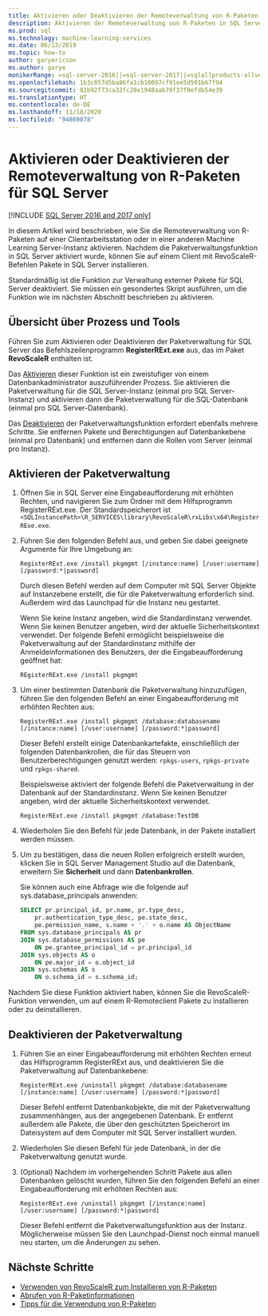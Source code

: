 ```yaml
---
title: Aktivieren oder Deaktivieren der Remoteverwaltung von R-Paketen
description: Aktivieren der Remoteverwaltung von R-Paketen in SQL Server 2016 R Services oder SQL Server-Machine Learning Services (datenbankintern)
ms.prod: sql
ms.technology: machine-learning-services
ms.date: 06/13/2019
ms.topic: how-to
author: garyericson
ms.author: garye
monikerRange: =sql-server-2016||=sql-server-2017||=sqlallproducts-allversions
ms.openlocfilehash: 1b3c857d5ba86fa1cb10097cf91ee5d591b67f94
ms.sourcegitcommit: 82b92f73ca32fc28e1948aab70f37f0efdb54e39
ms.translationtype: HT
ms.contentlocale: de-DE
ms.lasthandoff: 11/18/2020
ms.locfileid: "94869878"
---
```

# <a name="enable-or-disable-remote-package-management-for-sql-server"></a>Aktivieren oder Deaktivieren der Remoteverwaltung von R-Paketen für SQL Server
[!INCLUDE [SQL Server 2016 and 2017 only](../../includes/applies-to-version/sqlserver2016-2017-only.md)]

In diesem Artikel wird beschrieben, wie Sie die Remoteverwaltung von R-Paketen auf einer Clientarbeitsstation oder in einer anderen Machine Learning Server-Instanz aktivieren. Nachdem die Paketverwaltungsfunktion in SQL Server aktiviert wurde, können Sie auf einem Client mit RevoScaleR-Befehlen Pakete in SQL Server installieren.

Standardmäßig ist die Funktion zur Verwaltung externer Pakete für SQL Server deaktiviert. Sie müssen ein gesondertes Skript ausführen, um die Funktion wie im nächsten Abschnitt beschrieben zu aktivieren.

## <a name="overview-of-process-and-tools"></a>Übersicht über Prozess und Tools

Führen Sie zum Aktivieren oder Deaktivieren der Paketverwaltung für SQL Server das Befehlszeilenprogramm **RegisterRExt.exe** aus, das im Paket **RevoScaleR** enthalten ist.

Das [Aktivieren](#bkmk_enable) dieser Funktion ist ein zweistufiger von einem Datenbankadministrator auszuführender Prozess. Sie aktivieren die Paketverwaltung für die SQL Server-Instanz (einmal pro SQL Server-Instanz) und aktivieren dann die Paketverwaltung für die SQL-Datenbank (einmal pro SQL Server-Datenbank).

Das [Deaktivieren](#bkmk_disable) der Paketverwaltungsfunktion erfordert ebenfalls mehrere Schritte. Sie entfernen Pakete und Berechtigungen auf Datenbankebene (einmal pro Datenbank) und entfernen dann die Rollen vom Server (einmal pro Instanz).

## <a name="enable-package-management"></a><a name="bkmk_enable"></a> Aktivieren der Paketverwaltung

1. Öffnen Sie in SQL Server eine Eingabeaufforderung mit erhöhten Rechten, und navigieren Sie zum Ordner mit dem Hilfsprogramm RegisterRExt.exe. Der Standardspeicherort ist `<SQLInstancePath>\R_SERVICES\library\RevoScaleR\rxLibs\x64\RegisterRExe.exe`.

2. Führen Sie den folgenden Befehl aus, und geben Sie dabei geeignete Argumente für Ihre Umgebung an:

    `RegisterRExt.exe /install pkgmgmt [/instance:name] [/user:username] [/password:*|password]`

    Durch diesen Befehl werden auf dem Computer mit SQL Server Objekte auf Instanzebene erstellt, die für die Paketverwaltung erforderlich sind. Außerdem wird das Launchpad für die Instanz neu gestartet.

    Wenn Sie keine Instanz angeben, wird die Standardinstanz verwendet. Wenn Sie keinen Benutzer angeben, wird der aktuelle Sicherheitskontext verwendet. Der folgende Befehl ermöglicht beispielsweise die Paketverwaltung auf der Standardinstanz mithilfe der Anmeldeinformationen des Benutzers, der die Eingabeaufforderung geöffnet hat:

    `REgisterRExt.exe /install pkgmgmt`

3. Um einer bestimmten Datenbank die Paketverwaltung hinzuzufügen, führen Sie den folgenden Befehl an einer Eingabeaufforderung mit erhöhten Rechten aus:

    `RegisterRExt.exe /install pkgmgmt /database:databasename [/instance:name] [/user:username] [/password:*|password]`
   
    Dieser Befehl erstellt einige Datenbankartefakte, einschließlich der folgenden Datenbankrollen, die für das Steuern von Benutzerberechtigungen genutzt werden: `rpkgs-users`, `rpkgs-private` und `rpkgs-shared`.

    Beispielsweise aktiviert der folgende Befehl die Paketverwaltung in der Datenbank auf der Standardinstanz. Wenn Sie keinen Benutzer angeben, wird der aktuelle Sicherheitskontext verwendet.

    `RegisterRExt.exe /install pkgmgmt /database:TestDB`

4. Wiederholen Sie den Befehl für jede Datenbank, in der Pakete installiert werden müssen.

5. Um zu bestätigen, dass die neuen Rollen erfolgreich erstellt wurden, klicken Sie in SQL Server Management Studio auf die Datenbank, erweitern Sie **Sicherheit** und dann **Datenbankrollen**.

    Sie können auch eine Abfrage wie die folgende auf sys.database_principals anwenden:

    ```sql
    SELECT pr.principal_id, pr.name, pr.type_desc,   
        pr.authentication_type_desc, pe.state_desc,   
        pe.permission_name, s.name + '.' + o.name AS ObjectName  
    FROM sys.database_principals AS pr  
    JOIN sys.database_permissions AS pe  
        ON pe.grantee_principal_id = pr.principal_id  
    JOIN sys.objects AS o  
        ON pe.major_id = o.object_id  
    JOIN sys.schemas AS s  
        ON o.schema_id = s.schema_id;
    ```

Nachdem Sie diese Funktion aktiviert haben, können Sie die RevoScaleR-Funktion verwenden, um auf einem R-Remoteclient Pakete zu installieren oder zu deinstallieren.

## <a name="disable-package-management"></a><a name="bkmk_disable"></a> Deaktivieren der Paketverwaltung

1. Führen Sie an einer Eingabeaufforderung mit erhöhten Rechten erneut das Hilfsprogramm RegisterRExt aus, und deaktivieren Sie die Paketverwaltung auf Datenbankebene:

    `RegisterRExt.exe /uninstall pkgmgmt /database:databasename [/instance:name] [/user:username] [/password:*|password]`

    Dieser Befehl entfernt Datenbankobjekte, die mit der Paketverwaltung zusammenhängen, aus der angegebenen Datenbank. Er entfernt außerdem alle Pakete, die über den geschützten Speicherort im Dateisystem auf dem Computer mit SQL Server installiert wurden.

2. Wiederholen Sie diesen Befehl für jede Datenbank, in der die Paketverwaltung genutzt wurde.

3.  (Optional) Nachdem im vorhergehenden Schritt Pakete aus allen Datenbanken gelöscht wurden, führen Sie den folgenden Befehl an einer Eingabeaufforderung mit erhöhten Rechten aus:

    `RegisterRExt.exe /uninstall pkgmgmt [/instance:name] [/user:username] [/password:*|password]`

    Dieser Befehl entfernt die Paketverwaltungsfunktion aus der Instanz. Möglicherweise müssen Sie den Launchpad-Dienst noch einmal manuell neu starten, um die Änderungen zu sehen.

## <a name="next-steps"></a>Nächste Schritte

+ [Verwenden von RevoScaleR zum Installieren von R-Paketen](install-r-packages-with-revoscaler.md)
+ [Abrufen von R-Paketinformationen](r-package-information.md)
+ [Tipps für die Verwendung von R-Paketen](tips-for-using-r-packages.md)
